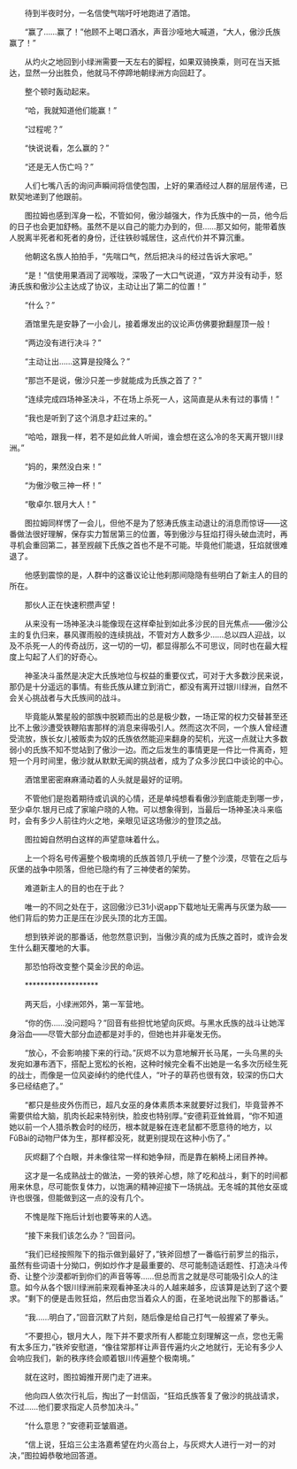　　待到半夜时分，一名信使气喘吁吁地跑进了酒馆。

　　“赢了……赢了！”他顾不上喝口酒水，声音沙哑地大喊道，“大人，傲沙氏族赢了！”

　　从灼火之地回到小绿洲需要一天左右的脚程，如果双骑换乘，则可在当天抵达，显然一分出胜负，他就马不停蹄地朝绿洲方向回赶了。

　　整个顿时轰动起来。

　　“哈，我就知道他们能赢！”

　　“过程呢？”

　　“快说说看，怎么赢的？”

　　“还是无人伤亡吗？”

　　人们七嘴八舌的询问声瞬间将信使包围，上好的果酒经过人群的层层传递，已默契地递到了他跟前。

　　图拉姆也感到浑身一松，不管如何，傲沙越强大，作为氏族中的一员，他今后的日子也会更加舒畅。虽然不是以自己的能力办到的，但……那又如何，能带着族人脱离半死者和死者的身份，迁往铁砂城居住，这点代价并不算沉重。

　　他朝这名族人拍拍手，“先喘口气，然后把决斗的经过告诉大家吧。”

　　“是！”信使用果酒润了润喉咙，深吸了一大口气说道，“双方并没有动手，怒涛氏族和傲沙公主达成了协议，主动让出了第二的位置！”

　　“什么？”

　　酒馆里先是安静了一小会儿，接着爆发出的议论声仿佛要掀翻屋顶一般！

　　“两边没有进行决斗？”

　　“主动让出……这算是投降么？”

　　“那岂不是说，傲沙只差一步就能成为氏族之首了？”

　　“连续完成四场神圣决斗，不在场上杀死一人，这简直是从未有过的事情！”

　　“我也是听到了这个消息才赶过来的。”

　　“哈哈，跟我一样，若不是如此耸人听闻，谁会想在这么冷的冬天离开银川绿洲。”

　　“妈的，果然没白来！”

　　“为傲沙敬三神一杯！”

　　“敬卓尔.银月大人！”

　　图拉姆同样愣了一会儿，但他不是为了怒涛氏族主动退让的消息而惊讶——这番做法很好理解，保存实力暂居第三的位置，等到傲沙与狂焰打得头破血流时，再寻机会重回第二，甚至觊觎下氏族之首也不是不可能。毕竟他们能退，狂焰就很难退了。

　　他感到震惊的是，人群中的这番议论让他刹那间隐隐有些明白了新主人的目的所在。

　　那伙人正在快速积攒声望！

　　从来没有一场神圣决斗能像现在这样牵扯到如此多沙民的目光焦点——傲沙公主的复仇归来，暴风骤雨般的连续挑战，不管对方人数多少……总以四人迎战，以及不杀死一人的传奇战历，这一切的一切，都显得那么不可思议，同时也在最大程度上勾起了人们的好奇心。

　　神圣决斗虽然是决定大氏族地位与权益的重要仪式，可对于大多数沙民来说，那仍是十分遥远的事情。有些氏族从建立到消亡，都没有离开过银川绿洲，自然不会关心挑战者与大氏族间的战斗。

　　毕竟能从繁星般的部族中脱颖而出的总是极少数，一场正常的权力交替甚至还比不上傲沙遭受铁鞭陷害那样的消息来得吸引人。然而这次不同，一个族人曾经遭受流放，族长女儿被贩卖为奴的氏族依然能迎来翻身的契机，光这一点就让大多数弱小的氏族不知不觉站到了傲沙一边。而之后发生的事情更是一件比一件离奇，短短一个月时间里，傲沙就从默默无闻的挑战者，成为了众多沙民口中谈论的中心。

　　酒馆里密密麻麻涌动着的人头就是最好的证明。

　　不管他们是抱着期待或讥讽的心情，还是单纯想看看傲沙到底能走到哪一步，至少卓尔.银月已成了家喻户晓的人物。可以想象得到，当最后一场神圣决斗来临时，会有多少人前往灼火之地，亲眼见证这场傲沙的登顶之战。

　　图拉姆自然明白这样的声望意味着什么。

　　上一个将名号传遍整个极南境的氏族首领几乎统一了整个沙漠，尽管在之后与灰堡的战争中陨落，但他已隐约有了三神使者的架势。

　　难道新主人的目的也在于此？

　　唯一的不同之处在于，这回傲沙已31小说app下载地址无需再与灰堡为敌——他们背后的势力正是压在沙民头顶的北方王国。

　　想到铁斧说的那番话，他忽然意识到，当傲沙真的成为氏族之首时，或许会发生什么翻天覆地的大事。

　　那恐怕将改变整个莫金沙民的命运。

　　*******************

　　两天后，小绿洲郊外，第一军营地。

　　“你的伤……没问题吗？”回音有些担忧地望向灰烬。与黑水氏族的战斗让她浑身浴血——尽管大部分血迹都是对手的，但她也并非毫发无伤。

　　“放心，不会影响接下来的行动。”灰烬不以为意地解开长马尾，一头乌黑的头发宛如瀑布洒下，搭配上宽松的长袍，这种时候完全看不出她是一名多次历经生死的战士，而像是一位风姿绰约的绝代佳人，“叶子的草药也很有效，较深的伤口大多已经结疤了。”

　　“都只是些皮外伤而已，超凡女巫的身体素质本来就要好过我们，毕竟营养不需要供给大脑，肌肉长起来特别快，脸皮也特别厚。”安德莉亚耸耸肩，“你不知道她以前一个人猎杀教会时的经历，根本就是躲在连老鼠都不愿意待的地方，以FǔBài的动物尸体为生，那样都没死，就更别提现在这种小伤了。”

　　灰烬翻了个白眼，并未像往常一样和她争辩，而是靠在躺椅上闭目养神。

　　这才是一名成熟战士的做法，一旁的铁斧心想，除了吃和战斗，剩下的时间都用来休息，尽可能恢复体力，以饱满的精神迎接下一场挑战。无冬城的其他女巫或许也很强，但能做到这一点的没有几个。

　　不愧是陛下拖后计划也要等来的人选。

　　“接下来我们该怎么办？”回音问。

　　“我们已经按照陛下的指示做到最好了，”铁斧回想了一番临行前罗兰的指示，虽然有些词语十分拗口，例如炒作才是最重要的、尽可能制造话题性、打造决斗传奇、让整个沙漠都听到你们的声音等等……但总而言之就是尽可能吸引众人的注意。如今从各个银川绿洲前来观看神圣决斗的人越来越多，应该算是达到了这个要求。“剩下的便是击败狂焰，然后由您当着众人的面，在圣地说出陛下的那番话。”

　　“我……明白了，”回音沉默了片刻，随后像是给自己打气一般握紧了拳头。

　　“不要担心，银月大人，陛下并不要求所有人都能立刻理解这一点，您也无需有太多压力，”铁斧安慰道，“像往常那样让声音传遍灼火之地就行，无论有多少人会响应我们，新的秩序终会顺着银川传遍整个极南境。”

　　就在这时，图拉姆推开房门走了进来。

　　他向四人依次行礼后，掏出了一封信函，“狂焰氏族答复了傲沙的挑战请求，不过……他们要求指定人员参加决斗。”

　　“什么意思？”安德莉亚皱眉道。

　　“信上说，狂焰三公主洛嘉希望在灼火高台上，与灰烬大人进行一对一的对决，”图拉姆恭敬地回答道。
